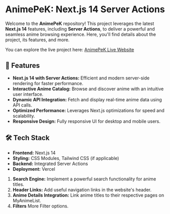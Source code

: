 # AnimePeK: Next.js 14 Server Actions

Welcome to the **AnimePeK** repository! This project leverages the latest **Next.js 14** features, including **Server Actions**, to deliver a powerful and seamless anime browsing experience. Here, you'll find details about the project, its features, and more.

You can explore the live project here: [AnimePeK Live Website](https://anime-pe-k-next-14-server-actions.vercel.app/)

## 🌟 Features

- **Next.js 14 with Server Actions:** Efficient and modern server-side rendering for faster performance.
- **Interactive Anime Catalog:** Browse and discover anime with an intuitive user interface.
- **Dynamic API Integration:** Fetch and display real-time anime data using API calls.
- **Optimized Performance:** Leverages Next.js optimizations for speed and scalability.
- **Responsive Design:** Fully responsive UI for desktop and mobile users.

## 🛠️ Tech Stack

- **Frontend:** Next.js 14
- **Styling:** CSS Modules, Tailwind CSS (if applicable)
- **Backend:** Integrated Server Actions
- **Deployment:** Vercel 

1. **Search Engine:** Implement a powerful search functionality for anime titles.
2. **Header Links:** Add useful navigation links in the website's header.
3. **Anime Details Integration:** Link anime titles to their respective pages on MyAnimeList.
4. **Filters** More Filter options.
